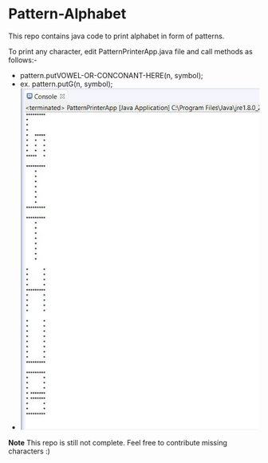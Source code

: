 # Pattern-Alphabet

This repo contains java code to print alphabet in form of patterns.

To print any character, edit PatternPrinterApp.java file and call methods as follows:-

* pattern.putVOWEL-OR-CONCONANT-HERE(n, symbol);
* ex. pattern.putG(n, symbol);
* ![alt text](https://github.com/TrickSumo/Pattern-Alphabet/blob/main/Github%20Pattern%20Java.JPG)
  
**Note** This repo is still not complete. Feel free to contribute missing characters :)
